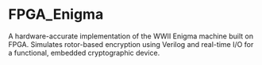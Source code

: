 # FPGA_Enigma
A hardware-accurate implementation of the WWII Enigma machine built on FPGA. Simulates rotor-based encryption using Verilog and real-time I/O for a functional, embedded cryptographic device.
